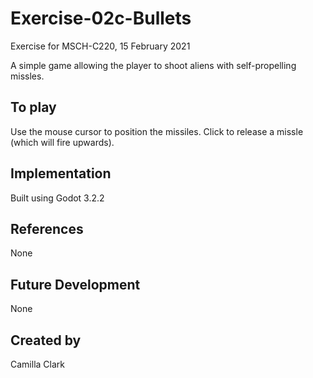 # Exercise-02c-Bullets
Exercise for MSCH-C220, 15 February 2021

A simple game allowing the player to shoot aliens with self-propelling missles.

## To play
Use the mouse cursor to position the missiles. Click to release a missle (which will fire upwards).

## Implementation
Built using Godot 3.2.2

## References
None

## Future Development
None

## Created by 
Camilla Clark
